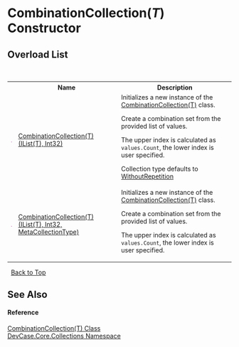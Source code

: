 # CombinationCollection(*T*) Constructor 
 


## Overload List
&nbsp;<table><tr><th></th><th>Name</th><th>Description</th></tr><tr><td>![Public method](media/pubmethod.gif "Public method")</td><td><a href="M_DevCase_Core_Collections_CombinationCollection_1__ctor">CombinationCollection(T)(IList(T), Int32)</a></td><td>
Initializes a new instance of the <a href="T_DevCase_Core_Collections_CombinationCollection_1">CombinationCollection(T)</a> class. 

 Create a combination set from the provided list of values. 

 The upper index is calculated as `values.Count`, the lower index is user specified. 

 Collection type defaults to <a href="T_DevCase_Core_Collections_MetaCollectionType">WithoutRepetition</a></td></tr><tr><td>![Public method](media/pubmethod.gif "Public method")</td><td><a href="M_DevCase_Core_Collections_CombinationCollection_1__ctor_1">CombinationCollection(T)(IList(T), Int32, MetaCollectionType)</a></td><td>
Initializes a new instance of the <a href="T_DevCase_Core_Collections_CombinationCollection_1">CombinationCollection(T)</a> class. 

 Create a combination set from the provided list of values. 

 The upper index is calculated as `values.Count`, the lower index is user specified.</td></tr></table>&nbsp;
<a href="#combinationcollection(*t*)-constructor">Back to Top</a>

## See Also


#### Reference
<a href="T_DevCase_Core_Collections_CombinationCollection_1">CombinationCollection(T) Class</a><br /><a href="N_DevCase_Core_Collections">DevCase.Core.Collections Namespace</a><br />